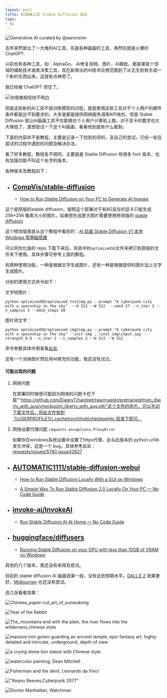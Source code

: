 ```yaml
---
layout: post
title: AI画画工具 Stable Diffusion 指北
tags:
- AI
---
```


![Generative AI curated by @aaronsiim](https://h.xavierskip.com:42049/i/92aa1c5b224e1495a1dfabce03d4512b7fdb93619464a502d9361b5f8043d294.jpg "Generative AI curated by @aaronsiim")

去年突然冒出了一大堆的AI工具，先是各种画画的工具，再然后就是火爆的ChatGPT.

以前也有各种工具，如：AlphaGo， AI修复视频、图片，AI换脸，都是某些个领域的辅助技术或者决策工具，现在新冒出的AI技术应用范围到了从无生到有生成一个新的东西出来，这就有点神奇了。

我已经被 ChatGPT 惊住了。

![你很难相信他不明白](https://h.xavierskip.com:42049/i/2f587b362525b4ee564058c08ca22457457388ef3bc2078ea50c4cfd941ec288.jpg "你很难相信他不明白")


但是这些新的AI工具不提训练模型的过程，就是使用这些工具对于个人用户的硬件条件都是达不到要求的，大多是都是提供网络服务调用API啥的。但是 Stable Diffusion 就让AI画画工具不仅能够在个人用户计算机上跑，对于显卡的要求也大大降低了，遂想尝试一下这个AI画画，看看他到底有什么能耐。

下面的内容并不是教程，主要是记录一下找到的资料，及自己的尝试，已经一些在尝试的过程中遇到的问题及解决办法。


看了好多教程，教程各不相同，主要是是 Stable Diffusion 有很多 fork 版本，也有加强功能不叫这个名字的版本。

各种版本及教程如下：

- ## [CompVis/stable-diffusion](https://github.com/CompVis/stable-diffusion)

    - [How to Run Stable Diffusion on Your PC to Generate AI Images](https://www.howtogeek.com/830179/how-to-run-stable-diffusion-on-your-pc-to-generate-ai-images/)

这个是原版的stable diffusion，按照这个部署对于有8G显存的显卡只能生成 256*256 像素大小的图片。如果想生成更大图片需要使用修改版的 [stable diffusion](https://github.com/basujindal/stable-diffusion)

这个修改版我是从这个教程中看到的：[AI 绘画 Stable Diffusion V1 本地 Windows 零基础搭建](https://rpaxt.com/ai/stable_diffusion_v1.html)

可以将优化版的 repo 下载下来后，将其中的`optimizedSD`文件夹拷贝到原版的文件夹下使用。具体步骤可参考上面的教程。

有两种使用功能，一种是根据文字生成图片，还有一种是根据提供的图片加上文字生成图片。

分别的使用方式命令如下：

文字转图片：

`python optimizedSD/optimized_txt2img.py --prompt "A cyberpunk city with a spaceship in the sky"  --H 512 --W 512  --seed 27 --n_iter 2 --n_samples 5 --ddim_steps 50`

图片转文字：

`python optimizedSD/optimized_img2img.py --prompt "A cyberpunk city with a spaceship in the sky" --init-img ..\init_img\input.jpg --strength 0.8 --n_iter 2 --n_samples 5 --H 512 --W 512`

命令参数具体作用查看[此处](https://github.com/basujindal/stable-diffusion#arguments)

还有一个涂抹图片然后用AI填充的功能，我还没有试过。

#### 可能出现的问题

1. 网络问题

    在部署的时候很可能因为网络的问题卡在下载""https://github.com/DagnyT/hardnet/raw/master/pretrained/train_liberty_with_aug/checkpoint_liberty_with_aug.pth"这个文件的地方，可以手动下载文件后，将此文件放到`%USERPROFILE%\.cache\torch\hub\checkpoints`目录下即可。

2. 网络设置代理问题 `requests.exceptions.ProxyError`

    如果你在windows系统设置中设置了https代理，会与此版本的 python urllib 发生冲突，这是一个 bug，具体参考此处：[requests/issues/5740](https://github.com/psf/requests/issues/5740),[issue42627](https://bugs.python.org/issue42627)



- ## [AUTOMATIC1111/stable-diffusion-webui](https://github.com/AUTOMATIC1111/stable-diffusion-webui)

    - [How to Run Stable Diffusion Locally With a GUI on Windows](https://www.howtogeek.com/832491/how-to-run-stable-diffusion-locally-with-a-gui-on-windows/)

    - [A Simple Way To Run Stable Diffusion 2.0 Locally On Your PC — No Code Guide](https://medium.com/geekculture/a-simple-way-to-run-stable-diffusion-2-0-locally-on-your-pc-no-code-guide-3beb911e444c)


- ## [invoke-ai/InvokeAI](https://github.com/invoke-ai/InvokeAI)

    - [Run Stable Diffusion AI At Home — No Code Guide](https://medium.com/geekculture/run-stable-diffusion-in-your-local-computer-heres-a-step-by-step-guide-af128397d424)

- ## [huggingface/diffusers](https://github.com/huggingface/diffusers)

    - [Running Stable Diffusion on your GPU with less than 10GB of VRAM on Windows](https://constant.meiring.nz/playing/2022/08/04/playing-with-stable-diffusion.html)

其他的几个版本，我还没有来得及尝试。

目前的 stable diffusion AI 画画效果一般，没有达到预期水平。[DALL·E 2](https://openai.com/dall-e-2/) 效果更好，[Midjourney](https://midjourney.com) 也还没有尝试。

选几张看看效果：

![Chinese_paper-cut_art_of_sunwukong](https://h.xavierskip.com:42049/i/6609173239833139215e970a74ce7902d5fc0a4dd9ed7c381b4e867f72c5965b.png "Chinese paper-cut art of sunwukong")

![Year of the Rabbit](https://h.xavierskip.com:42049/i/7d31772df912ba3fb257a4868f5d22c24915d8bc2216f447957c9264dea7957c.png "Year of the Rabbit")

![The_mountains end with the plain, the river flows into the wilderness,chinese style](https://h.xavierskip.com:42049/i/456e80f83c2ec90b7c10c30f255a963c70766e55bd29aa3ca9618322fa6d67e2.png "The_mountains end with the plain, the river flows into the wilderness,chinese style")

![massive iron golem guarding an ancient temple, epic fantasy art, highly detailed and intricate, underground, depth of view](https://h.xavierskip.com:42049/i/44961ba3a2b9aeface514c2018c42e16289f5f8239f5ddab4cf7fbbe22cd16af.png "massive iron golem guarding an ancient temple, epic fantasy art, highly detailed and intricate, underground, depth of view")

![a crying stone lion statue with Chinese style](https://h.xavierskip.com:42049/i/18bc24e351c826452105644695b4f756abce90ec0655d6dbdd9162203d1b3b4c.png "a crying stone lion statue with Chinese style")

![watercolor painting, Dean Mitchell](https://h.xavierskip.com:42049/i/dc4ea0386235c047b1141cf9cc33fe38a85d7951c53440e78b0182a5473fb1dd.png "watercolor painting, Dean Mitchell")

![Fisherman and the devil, Leonardo da Vinci](https://h.xavierskip.com:42049/i/008c6174641057f67be4b53ffabb2b2d5a3222fd86449f30459d5b7222ebd0e1.png "Fisherman and the devil, Leonardo da Vinci")

!["Keanu Reeves,Cyberpunk 2077"](https://h.xavierskip.com:42049/i/7206f13827e72cc22b0605680cd03fe80f188847db1a5410a5420ef07e43ef31.png "Keanu Reeves,Cyberpunk 2077")

![Doctor Manhattan, Watchman](https://h.xavierskip.com:42049/i/45d1e554349ecb2e79062c57c32194d748442e431d46ca02e88ef04dc485bb3b.png "Doctor Manhattan, Watchman")
